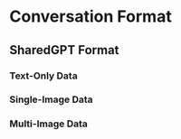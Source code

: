 # Conversation Format

## SharedGPT Format

### Text-Only Data

### Single-Image Data

### Multi-Image Data